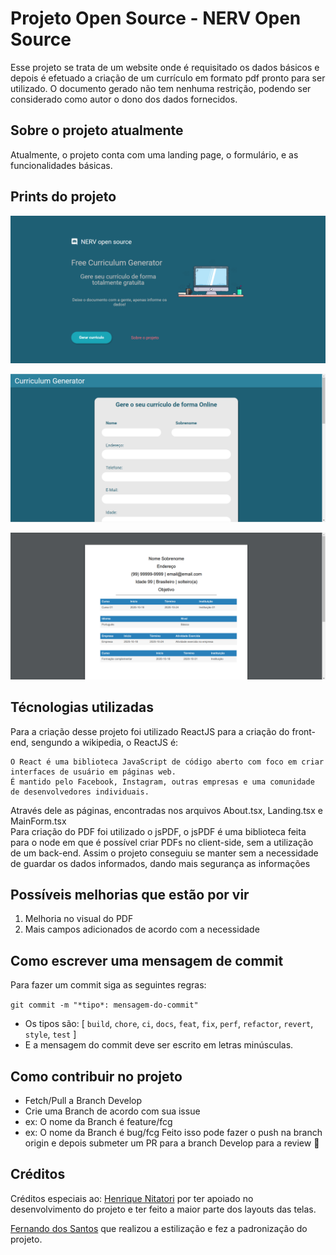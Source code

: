 # Projeto Open Source - NERV Open Source

Esse projeto se trata de um website onde é requisitado os dados básicos e depois é efetuado a criação de um currículo em formato pdf pronto para ser utilizado. O documento gerado não tem nenhuma restrição, podendo ser considerado como autor o dono dos dados fornecidos.

## Sobre o projeto atualmente

Atualmente, o projeto conta com uma landing page, o formulário, e as funcionalidades básicas.

## Prints do projeto

![landing-page](https://github.com/Fukubi/FreeCurriculumGenerator/blob/main/git%20images/landing-print.png)

![form-page](https://github.com/Fukubi/FreeCurriculumGenerator/blob/main/git%20images/requirements-print.png)

![generated-pdf](https://github.com/Fukubi/FreeCurriculumGenerator/blob/main/git%20images/curriculum-example.png)

## Técnologias utilizadas

Para a criação desse projeto foi utilizado ReactJS para a criação do front-end, sengundo a wikipedia, o ReactJS é:

```
O React é uma biblioteca JavaScript de código aberto com foco em criar interfaces de usuário em páginas web.
É mantido pelo Facebook, Instagram, outras empresas e uma comunidade de desenvolvedores individuais.
```

Através dele as páginas, encontradas nos arquivos About.tsx, Landing.tsx e MainForm.tsx  
Para criação do PDF foi utilizado o jsPDF, o jsPDF é uma biblioteca feita para o node em que é possível criar PDFs no client-side, sem a utilização de um back-end. Assim o projeto conseguiu se manter sem a necessidade de guardar os dados informados, dando mais segurança as informações

## Possíveis melhorias que estão por vir

1. Melhoria no visual do PDF
2. Mais campos adicionados de acordo com a necessidade

## Como escrever uma mensagem de commit

Para fazer um commit siga as seguintes regras:

`git commit -m "*tipo*: mensagem-do-commit"`

- Os tipos são: [ `build`, `chore`, `ci`, `docs`, `feat`, `fix`, `perf`, `refactor`, `revert`, `style`, `test` ]
- E a mensagem do commit deve ser escrito em letras minúsculas.

## Como contribuir no projeto

- Fetch/Pull a Branch Develop
- Crie uma Branch de acordo com sua issue
- ex: O nome da Branch é feature/fcg
- ex: O nome da Branch é bug/fcg
  Feito isso pode fazer o push na branch origin e depois submeter um PR para a branch Develop para a review 🥳

## Créditos

Créditos especiais ao:
[Henrique Nitatori](https://github.com/henrique-nitatori) por ter apoiado no desenvolvimento do projeto e ter feito a maior parte dos layouts das telas.

[Fernando dos Santos](https://github.com/codder404) que realizou a estilização e fez a padronização do projeto.
